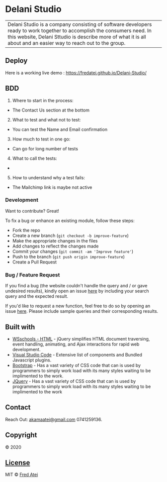 # Delani Studio
<table>
<tr>
<td>
Delani Studio is a company consisting of software developers ready to work together to accomplish the consumers need. In this website, Delani Sttudio is describe more of what it is all about and an easier way to reach out to the group.
</td>
</tr>
</table>


## Deploy
Here is a working live demo : https://fredatei.github.io/Delani-Studio/
## BDD
1. Where to start in the process:
- The Contact Us section at the bottom

2. What to test and what not to test:
- You can test the Name and Email confirmation 

3. How much to test in one go:
- Can go for long number of tests

4. What to call the tests:
- 
   
5. How to understand why a test fails:
- The Mailchimp link is maybe not active

### Development
Want to contribute? Great!

To fix a bug or enhance an existing module, follow these steps:

- Fork the repo
- Create a new branch (`git checkout -b improve-feature`)
- Make the appropriate changes in the files
- Add changes to reflect the changes made
- Commit your changes (`git commit -am 'Improve feature'`)
- Push to the branch (`git push origin improve-feature`)
- Create a Pull Request 

### Bug / Feature Request

If you find a bug (the website couldn't handle the query and / or gave undesired results), kindly open an issue [here](https://fredatei.github.io/Delani-Studio/issues/new) by including your search query and the expected result.

If you'd like to request a new function, feel free to do so by opening an issue [here](hhttps://fredatei.github.io/Delani-Studio/issues/new). Please include sample queries and their corresponding results.


## Built with 

- [WSschools - HTML](https://www.w3schools.com/html/default.asp) - jQuery simplifies HTML document traversing, event handling, animating, and Ajax interactions for rapid web development.
- [Visual Studio Code](https://code.visualstudio.com/) - Extensive list of components and  Bundled Javascript plugins.
- [Bootstrap](https://getbootstrap.com/) - Has a vast variety of CSS code that can is used by programmers to simply work load with its many styles waiting to be implimented to the work.
- [JQuery](https://code.jquery.com/jquery/) - Has a vast variety of CSS code that can is used by programmers to simply work load with its many styles waiting to be implimented to the work

## Contact

Reach Out: akamaatei@gmail.com
           0741259136.   

## Copyright
© 2020

## [License](https://github.com/FredAtei/Delani-Studio/blob/master/LICENSE)

MIT © [Fred Atei ](https://github.com/FredAtei)
